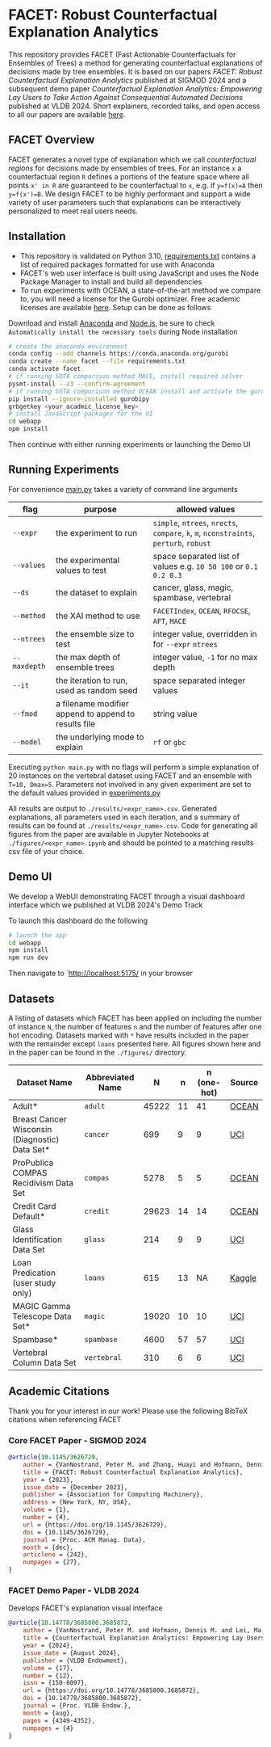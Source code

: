 # FACET: Robust Counterfactual Explanation Analytics

This repository provides FACET (Fast Actionable Counterfactuals for Ensembles of Trees) a method for generating counterfactual explanations of decisions made by tree ensembles. It is based on our papers *FACET: Robust Counterfactual Explanation Analytics* published at SIGMOD 2024 and a subsequent demo paper *Counterfactual Explanation Analytics: Empowering Lay Users to Take Action Against Consequential Automated Decisions* published at VLDB 2024. Short explainers, recorded talks, and open access to all our papers are available [here](https://petervannostrand.github.io/publications).

## FACET Overview

FACET generates a novel type of explanation which we call *counterfactual regions* for decisions made by ensembles of trees. For an instance `x` a counterfactual region `R` defines a portions of the feature space where all points `x' in R` are guaranteed to be counterfactual to `x`, e.g. if `y=f(x)=A` then `y=f(x')=B`. We design FACET to be highly performant and support a wide variety of user parameters such that explanations can be interactively personalized to meet real users needs.

## Installation

- This repository is validated on Python 3.10, [requirements.txt](./requirements.txt) contains a list of required packages formatted for use with Anaconda
- FACET's web user interface is built using JavaScript and uses the Node Package Manager to install and build all dependencies
- To run experiments with OCEAN, a state-of-the-art method we compare to, you will need a license for the Gurobi optimizer. Free academic licenses are available [here](https://www.gurobi.com/academia/academic-program-and-licenses/). Setup can be done as follows

Download and install [Anaconda](https://www.anaconda.com/download/success) and [Node.js](https://nodejs.org/en/download/prebuilt-installer), be sure to check `Automatically install the necessary tools` during Node installation

```bash
# create the anaconda environment
conda config --add channels https://conda.anaconda.org/gurobi
conda create --name facet --file requirements.txt
conda activate facet
# if running SOTA comparison method MACE, install required solver
pysmt-install --z3 --confirm-agreement
# if running SOTA comparison method OCEAN install and activate the gurobi optimizer
pip install --ignore-installed gurobipy
grbgetkey <your_acadmic_license_key>
# install JavaScript packages for the UI
cd webapp
npm install
```

Then continue with either running experiments or launching the Demo UI

## Running Experiments

For convenience [main.py](./main.py) takes a variety of command line arguments

| flag         | purpose                                              | allowed values                                                                         |
| ------------ | ---------------------------------------------------- | -------------------------------------------------------------------------------------- |
| `--expr`     | the experiment to run                                | `simple`, `ntrees`, `nrects`, `compare`, `k`, `m`, `nconstraints`, `perturb`, `robust` |
| `--values`   | the experimental values to test                      | space separated list of values e.g. `10 50 100` or `0.1 0.2 0.3`                       |
| `--ds`       | the dataset to explain                               | cancer, glass, magic, spambase, vertebral                                              |
| `--method`   | the XAI method to use                                | `FACETIndex`, `OCEAN`, `RFOCSE`, `AFT`, `MACE`                                         |
| `--ntrees`   | the ensemble size to test                            | integer value, overridden in for `--expr` `ntrees`                                     |
| `--maxdepth` | the max depth of ensemble trees                      | integer value, `-1` for no max depth                                                   |
| `--it`       | the iteration to run, used as random seed            | space separated integer values                                                         |
| `--fmod`     | a filename modifier append to append to results file | string value                                                                           |
| `--model`    | the underlying mode to explain                       | `rf` or `gbc`                                                                          |

Executing `python main.py` with no flags will perform a simple explanation of 20 instances on the vertebral dataset using FACET and an ensemble with `T=10, Dmax=5`. Parameters not involved in any given experiment are set to the default values provided in [experiments.py](./experiments/experiments.py)

All results are output to `./results/<expr_name>.csv`. Generated explanations, all parameters used in each iteration, and a summary of results can be found at `./results/<expr_name>.csv`. Code for generating all figures from the paper are available in Jupyter Notebooks at `./figures/<expr_name>.ipynb` and should be pointed to a matching results csv file of your choice.

## Demo UI

We develop a WebUI demonstrating FACET through a visual dashboard interface which we published at VLDB 2024's Demo Track

To launch this dashboard do the following

```bash
# launch the app
cd webapp
npm install
npm run dev
```

Then navigate to `[http://localhost:5175/](http://localhost:5175/) in your browser

## Datasets

A listing of datasets which FACET has been applied on including the number of instance `N`, the number of features `n` and the number of features after one hot encoding. Datasets marked with `*` have results included in the paper with the remainder except `loans` presented here. All figures shown here and in the paper can be found in the `./figures/` directory.

| Dataset Name                                   | Abbreviated Name | N     | n   | n (one-hot) | Source                                                                                  |
| ---------------------------------------------- | ---------------- | ----- | --- | ----------- | --------------------------------------------------------------------------------------- |
| Adult*                                         | `adult`          | 45222 | 11  | 41          | [OCEAN](https://github.com/vidalt/OCEAN)                                                |
| Breast Cancer Wisconsin (Diagnostic) Data Set* | `cancer`         | 699   | 9   | 9           | [UCI](https://archive.ics.uci.edu/ml/datasets/Breast+Cancer+Wisconsin+%28Diagnostic%29) |
| ProPublica COMPAS Recidivism Data Set          | `compas`         | 5278  | 5   | 5           | [OCEAN](https://github.com/vidalt/OCEAN)                                                |
| Credit Card Default*                           | `credit`         | 29623 | 14  | 14          | [OCEAN](https://github.com/vidalt/OCEAN)                                                |
| Glass Identification Data Set                  | `glass`          | 214   | 9   | 9           | [UCI](https://archive.ics.uci.edu/ml/datasets/Glass+Identification)                     |
| Loan Predication (user study only)             | `loans`          | 615   | 13  | NA          | [Kaggle](https://www.kaggle.com/datasets/ninzaami/loan-predication)                     |
| MAGIC Gamma Telescope Data Set*                | `magic`          | 19020 | 10  | 10          | [UCI](https://archive.ics.uci.edu/ml/datasets/MAGIC+Gamma+Telescope)                    |
| Spambase*                                      | `spambase`       | 4600  | 57  | 57          | [UCI](https://archive.ics.uci.edu/ml/datasets/Spambase)                                 |
| Vertebral Column Data Set                      | `vertebral`      | 310   | 6   | 6           | [UCI](https://archive.ics.uci.edu/ml/datasets/vertebral+column)                         |

## Academic Citations

Thank you for your interest in our work! Please use the following BibTeX citations when referencing FACET

### Core FACET Paper - SIGMOD 2024

```BibTeX
@article{10.1145/3626729,
    author = {VanNostrand, Peter M. and Zhang, Huayi and Hofmann, Dennis M. and Rundensteiner, Elke A.},
    title = {FACET: Robust Counterfactual Explanation Analytics},
    year = {2023},
    issue_date = {December 2023},
    publisher = {Association for Computing Machinery},
    address = {New York, NY, USA},
    volume = {1},
    number = {4},
    url = {https://doi.org/10.1145/3626729},
    doi = {10.1145/3626729},
    journal = {Proc. ACM Manag. Data},
    month = {dec},
    articleno = {242},
    numpages = {27},
}
```

### FACET Demo Paper - VLDB 2024

Develops FACET's explanation visual interface

```BibTeX
@article{10.14778/3685800.3685872,
    author = {VanNostrand, Peter M. and Hofmann, Dennis M. and Lei, Ma and Genin, Belisha and Huang, Randy and Rundensteiner, Elke A.},
    title = {Counterfactual Explanation Analytics: Empowering Lay Users to Take Action Against Consequential Automated Decisions},
    year = {2024},
    issue_date = {August 2024},
    publisher = {VLDB Endowment},
    volume = {17},
    number = {12},
    issn = {150-8097},
    url = {https://doi.org/10.14778/3685800.3685872},
    doi = {10.14778/3685800.3685872},
    journal = {Proc. VLDB Endow.},
    month = {aug},
    pages = {4349-4352},
    numpages = {4}
}
```
